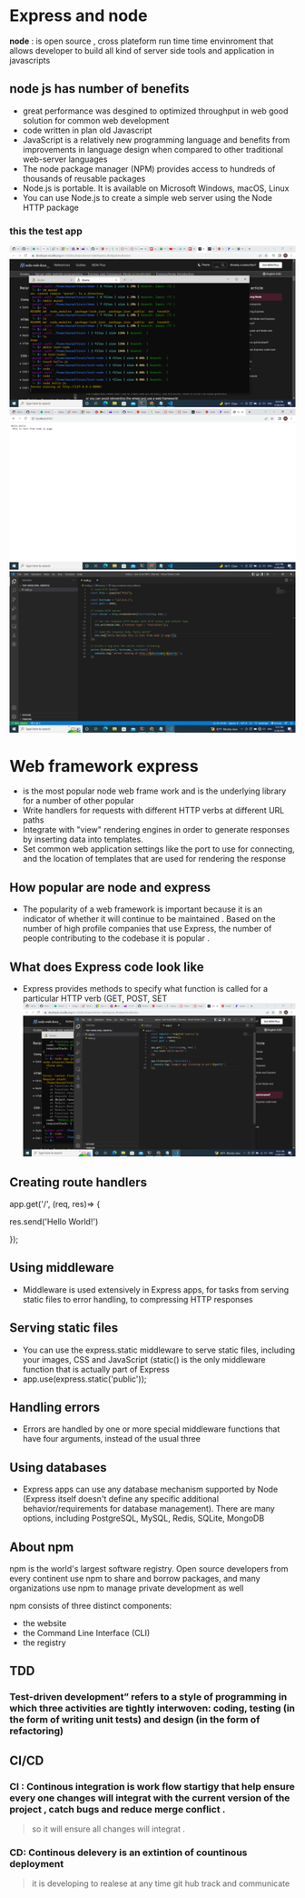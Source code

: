 # Express and node 
**node** : is open source , cross plateform run time time envinroment that allows developer to build all kind of server side tools and application in javascripts

## node js has number of benefits
* great performance was desgined to optimized throughput in web good solution for common web development 
* code written in plan old Javascript 
*  JavaScript is a relatively new programming language and benefits from improvements in language design when compared to other traditional web-server languages
* The node package manager (NPM) provides access to hundreds of thousands of reusable packages
* Node.js is portable. It is available on Microsoft Windows, macOS, Linux
* You can use Node.js to create a simple web server using the Node HTTP package
### this the test app
![link](./class1image/Screenshot%20(113).png)
![link](./class1image/Screenshot%20(114).png)
![link](./class1image/Screenshot%20(115).png)
 # Web framework express
 * is the most popular node web frame work and is the underlying library for a number of other popular
 * Write handlers for requests with different HTTP verbs at different URL paths
 * Integrate with "view" rendering engines in order to generate responses by inserting data into templates.
 * Set common web application settings like the port to use for connecting, and the location of templates that are used for rendering the response
 

 ## How popular are node and express
 * The popularity of a web framework is important because it is an indicator of whether it will continue to be maintained . Based on the number of high profile companies that use Express, the number of people contributing to the codebase it is popular .

 ## What does Express code look like
 * Express provides methods to specify what function is called for a particular HTTP verb (GET, POST, SET
 ![linke](./class1image/Screenshot%20(116).png)

 ## Creating route handlers

  app.get('/', (req, res)=> {

  res.send('Hello World!')

});

## Using middleware
* Middleware is used extensively in Express apps, for tasks from serving static files to error handling, to compressing HTTP responses


## Serving static files
* You can use the express.static middleware to serve static files, including your images, CSS and JavaScript (static() is the only middleware function that is actually part of Express
* app.use(express.static('public'));


## Handling errors
* Errors are handled by one or more special middleware functions that have four arguments, instead of the usual three


## Using databases
* Express apps can use any database mechanism supported by Node (Express itself doesn't define any specific additional behavior/requirements for database management). There are many options, including PostgreSQL, MySQL, Redis, SQLite, MongoDB


## About npm
npm is the world's largest software registry. Open source developers from every continent use npm to share and borrow packages, and many organizations use npm to manage private development as well
 
 npm consists of three distinct components:

* the website
* the Command Line Interface (CLI)
* the registry

## TDD 
### Test-driven development” refers to a style of programming in which three activities are tightly interwoven: coding, testing (in the form of writing unit tests) and design (in the form of refactoring)


## CI/CD
### CI : Continous integration is work flow startigy that help ensure every one changes will integrat with the current version of the project , catch bugs and reduce merge conflict . 
> so it will ensure all changes will integrat .

### CD: Continous delevery is an extintion of countinous deployment 
> it is developing to realese at any time git hub track and communicate 


 
